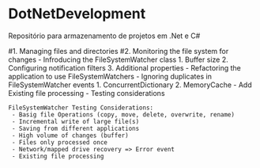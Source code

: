 # DotNetDevelopment
Repositório para armazenamento de projetos em .Net e C#

#1. Managing files and directories
#2. Monitoring the file system for changes
    - Infroducing the FileSystemWatcher class
       1. Buffer size
       2. Configuring notification filters
       3. Additional properties 
     - Refactoring the application to use FileSystemWatchers
     - Ignoring duplicates in FileSystemWatcher events
       1. ConcurrentDictionary
       2. MemoryCache
     - Add Existing file processing 
     - Testing considerations

    FileSystemWatcher Testing Considerations:
     - Basig file Operations (copy, move, delete, overwrite, rename)
     - Incremental write of large file(s)
     - Saving from different applications
     - High volume of changes (buffer)
     - Files only processed once
     - Network/mapped drive recovery => Error event
     - Existing file processing
